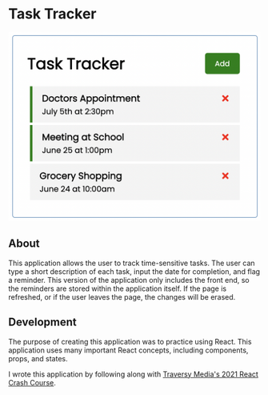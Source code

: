 # Task Tracker

![task tracker preview](/public/task-tracker.png)

## About 

This application allows the user to track time-sensitive tasks. The user can type a short description of each task, input the date for completion, and flag a reminder. This version of the application only includes the front end, so the reminders are stored within the application itself. If the page is refreshed, or if the user leaves the page, the changes will be erased.

## Development

The purpose of creating this application was to practice using React. This application uses many important React concepts, including components, props, and states. 

I wrote this application by following along with [Traversy Media's 2021 React Crash Course](https://github.com/bradtraversy/react-crash-2021).